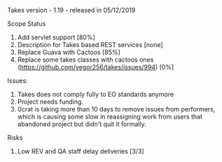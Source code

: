 Takes version - 1.19 - released in 05/12/2019

Scope Status

1. Add servlet support [80%]
1. Description for Takes based REST services [none]
1. Replace Guava with Cactoos [85%]
1. Replace some takes classes with cactoos ones (https://github.com/yegor256/takes/issues/994) [0%]

Issues:

1. Takes does not comply fully to EO standards anymore
1. Project needs funding.
1. 0crat is taking more than 10 days to remove issues from performers, which is causing some slow in reassigning work from users that abandoned project but didn't quit it formally. 

Risks

1. Low REV and QA staff delay deliveries [3/3]
